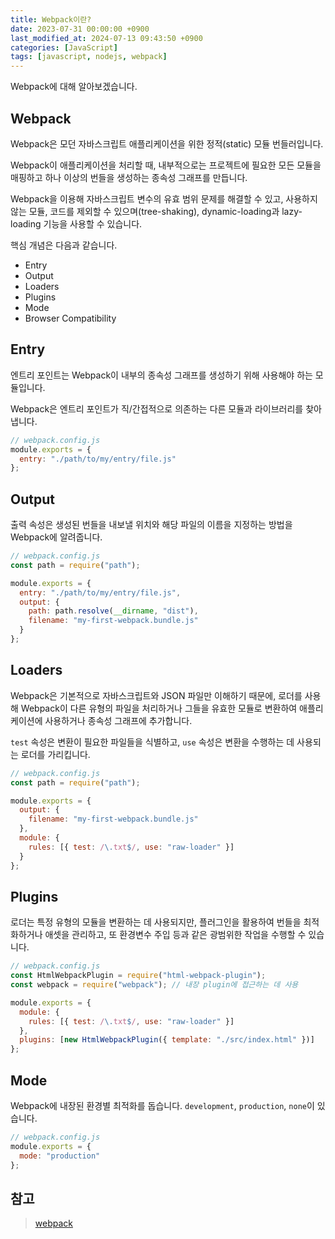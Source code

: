 ```yaml
---
title: Webpack이란?
date: 2023-07-31 00:00:00 +0900
last_modified_at: 2024-07-13 09:43:50 +0900
categories: [JavaScript]
tags: [javascript, nodejs, webpack]
---
```


Webpack에 대해 알아보겠습니다.

## Webpack

Webpack은 모던 자바스크립트 애플리케이션을 위한 정적(static) 모듈 번들러입니다.

Webpack이 애플리케이션을 처리할 때, 내부적으로는 프로젝트에 필요한 모든 모듈을 매핑하고 하나 이상의 번들을 생성하는 종속성 그래프를 만듭니다.

Webpack을 이용해 자바스크립트 변수의 유효 범위 문제를 해결할 수 있고, 사용하지 않는 모듈, 코드를 제외할 수 있으며(tree-shaking), dynamic-loading과 lazy-loading 기능을 사용할 수 있습니다.

핵심 개념은 다음과 같습니다.

- Entry
- Output
- Loaders
- Plugins
- Mode
- Browser Compatibility

## Entry

엔트리 포인트는 Webpack이 내부의 종속성 그래프를 생성하기 위해 사용해야 하는 모듈입니다.

Webpack은 엔트리 포인트가 직/간접적으로 의존하는 다른 모듈과 라이브러리를 찾아냅니다.

```javascript
// webpack.config.js
module.exports = {
  entry: "./path/to/my/entry/file.js"
};
```

## Output

출력 속성은 생성된 번들을 내보낼 위치와 해당 파일의 이름을 지정하는 방법을 Webpack에 알려줍니다.

```javascript
// webpack.config.js
const path = require("path");

module.exports = {
  entry: "./path/to/my/entry/file.js",
  output: {
    path: path.resolve(__dirname, "dist"),
    filename: "my-first-webpack.bundle.js"
  }
};
```

## Loaders

Webpack은 기본적으로 자바스크립트와 JSON 파일만 이해하기 때문에, 로더를 사용해 Webpack이 다른 유형의 파일을 처리하거나 그들을 유효한 모듈로 변환하여 애플리케이션에 사용하거나 종속성 그래프에 추가합니다.

`test` 속성은 변환이 필요한 파일들을 식별하고, `use` 속성은 변환을 수행하는 데 사용되는 로더를 가리킵니다.

```javascript
// webpack.config.js
const path = require("path");

module.exports = {
  output: {
    filename: "my-first-webpack.bundle.js"
  },
  module: {
    rules: [{ test: /\.txt$/, use: "raw-loader" }]
  }
};
```

## Plugins

로더는 특정 유형의 모듈을 변환하는 데 사용되지만, 플러그인을 활용하여 번들을 최적화하거나 애셋을 관리하고, 또 환경변수 주입 등과 같은 광범위한 작업을 수행할 수 있습니다.

```javascript
// webpack.config.js
const HtmlWebpackPlugin = require("html-webpack-plugin");
const webpack = require("webpack"); // 내장 plugin에 접근하는 데 사용

module.exports = {
  module: {
    rules: [{ test: /\.txt$/, use: "raw-loader" }]
  },
  plugins: [new HtmlWebpackPlugin({ template: "./src/index.html" })]
};
```

## Mode

Webpack에 내장된 환경별 최적화를 돕습니다. `development`, `production`, `none`이 있습니다.

```javascript
// webpack.config.js
module.exports = {
  mode: "production"
};
```

## 참고

> [webpack](https://webpack.kr/)
